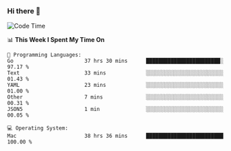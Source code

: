 ### Hi there 👋

<!--
**CrazyCollin/crazycollin** is a ✨ _special_ ✨ repository because its `README.md` (this file) appears on your GitHub profile.

Here are some ideas to get you started:

- 🔭 I’m currently working on ...
- 🌱 I’m currently learning ...
- 👯 I’m looking to collaborate on ...
- 🤔 I’m looking for help with ...
- 💬 Ask me about ...
- 📫 How to reach me: ...
- 😄 Pronouns: ...
- ⚡ Fun fact: ...
-->

<!--START_SECTION:waka-->
![Code Time](http://img.shields.io/badge/Code%20Time-5%2C104%20hrs%2023%20mins-blue)

📊 **This Week I Spent My Time On** 

```text
💬 Programming Languages: 
Go                       37 hrs 30 mins      ████████████████████████░   97.17 % 
Text                     33 mins             ░░░░░░░░░░░░░░░░░░░░░░░░░   01.43 % 
YAML                     23 mins             ░░░░░░░░░░░░░░░░░░░░░░░░░   01.00 % 
Other                    7 mins              ░░░░░░░░░░░░░░░░░░░░░░░░░   00.31 % 
JSON5                    1 min               ░░░░░░░░░░░░░░░░░░░░░░░░░   00.05 % 

💻 Operating System: 
Mac                      38 hrs 36 mins      █████████████████████████   100.00 % 
```


<!--END_SECTION:waka-->
